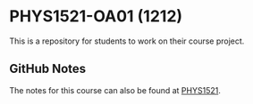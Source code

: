 # PHYS1521-OA01 (1212)
This is a repository for students to work on their course project.

## GitHub Notes
The notes for this course can also be found at [PHYS1521](https://allannait.github.io/phys1521/).